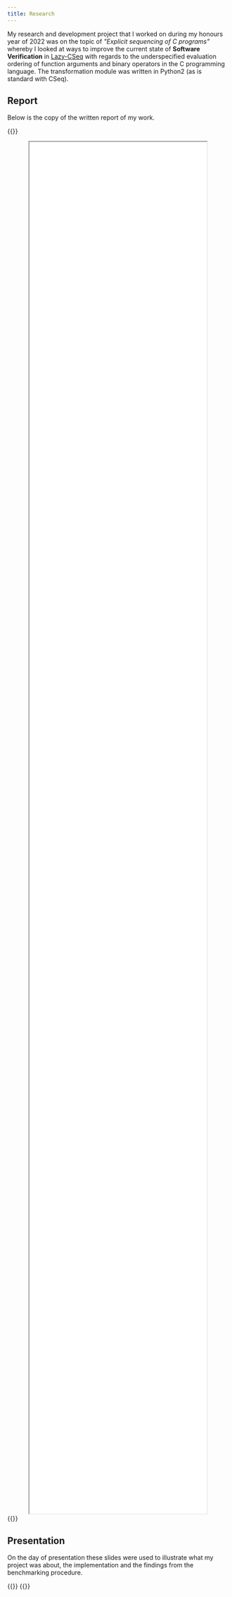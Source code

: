 ```yaml
---
title: Research
---
```


My research and development project that I worked on during my honours year of 2022 was on the topic of _"Explicit sequencing of C programs"_ whereby I looked
at ways to improve the current state of **Software Verification** in [Lazy-CSeq]() with regards to the underspecified evaluation ordering of function
arguments and binary operators in the C programming language. The transformation module was written in Python2 (as is standard with CSeq).

## Report

Below is the copy of the written report of my work.

{{<bruh>}}
<center>
	<iframe width="80%" height="80%" src="/blobs/research/report.pdf"></iframe>
</center>
{{</bruh>}}

## Presentation

On the day of presentation these slides were used to illustrate what my project was about, the implementation and the findings from the benchmarking procedure.

{{<bruh>}}
<object data="/blobs/research/presentation.pdf" type="application/pdf" style="min-height:50vh;width:100%"></object>
{{</bruh>}}
